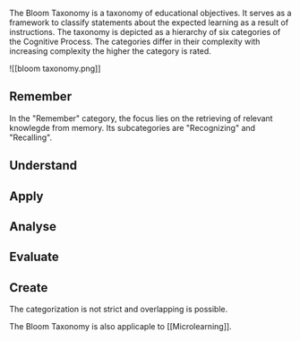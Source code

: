 The Bloom Taxonomy is a taxonomy of educational objectives. It serves as a framework to classify statements about the expected learning as a result of instructions. The taxonomy is depicted as a hierarchy of six categories of the Cognitive Process. The categories differ in their complexity with increasing complexity the higher the category is rated.

![[bloom taxonomy.png]]

## Remember
In the "Remember" category, the focus lies on the retrieving of relevant knowlegde from memory. Its subcategories are "Recognizing" and "Recalling".

## Understand
## Apply
## Analyse
## Evaluate
## Create

The categorization is not strict and overlapping is possible.

The Bloom Taxonomy is also applicaple to [[Microlearning]].